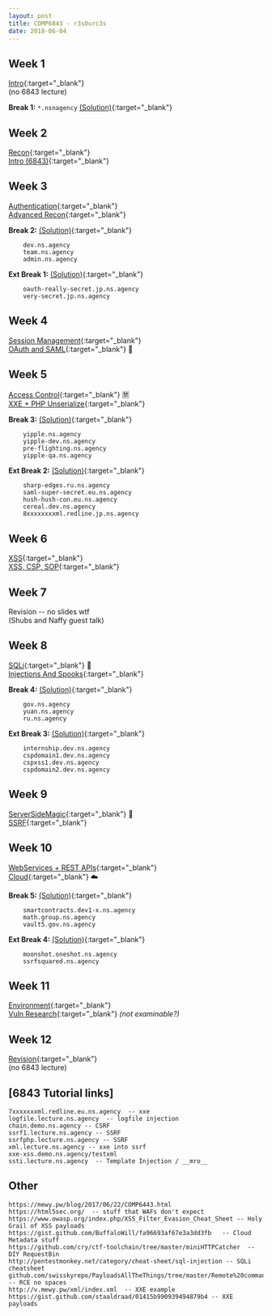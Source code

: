 ```yaml
---
layout: post
title: COMP6843 - r3s0urc3s
date: 2018-06-04
---
```

## Week 1
[Intro](https://de8964361f4bb909de8d-fe8b524ce0801bda0a4b2a48b0c06837.ssl.cf4.rackcdn.com/BSHnvzFs44mhcC3nNUhuHLZ2fgxK6GMFj3tEzQD5HufvQMerS4tE5GeLUmR5zhkf.1519772790/6443_Week_1__Introduction.pdf){:target="_blank"}  
(no 6843 lecture)  

__Break 1:__   `*.nsnagency`  [(Solution)](https://www.openlearning.com/courses/websecedu/break_1_solution){:target="_blank"}  

## Week 2

[Recon](https://de8964361f4bb909de8d-fe8b524ce0801bda0a4b2a48b0c06837.ssl.cf4.rackcdn.com/Y3d8hoJBUnYirnrZaiJwBsoBNDZHVt8SBfJM9ftvUVqcEgZp6HnTXheqRoJ5r8Tn.1520377434/6443_Week_2__Recon.pdf){:target="_blank"}  
[Intro (6843)](https://de8964361f4bb909de8d-fe8b524ce0801bda0a4b2a48b0c06837.ssl.cf4.rackcdn.com/6ky3QLsnjz5JcXqgYqEywvm9Gqee8RWTnUoEinEMxvSwUFaWKc8fTjc2kxVWcz7F.1519772913/6843_Week_1__Introduction.pdf){:target="_blank"}  

## Week 3

[Authentication](https://de8964361f4bb909de8d-fe8b524ce0801bda0a4b2a48b0c06837.ssl.cf4.rackcdn.com/CenA5gPqaHzwxwSeC7NdjanLy4M8JLUNSF2zcHWgP8KveiHgJnrXPFUCdxfmS66N.1520991718/COMP6443Week3-Auth.pdf){:target="_blank"}  
[Advanced Recon](https://de8964361f4bb909de8d-fe8b524ce0801bda0a4b2a48b0c06837.ssl.cf4.rackcdn.com/LrH9itmcsmVMmb4Ku5Z7TgU4qpR7WuYP8YfFATsmKNU7e2wXgiMurZjVmJxGVMm9.1520375491/6843_Week_2__Advanced_Recon_and_Discovery.pdf){:target="_blank"}  

__Break 2:__ [(Solution)](https://www.openlearning.com/courses/websecedu/break_2_solution){:target="_blank"}  
```
    dev.ns.agency 
    team.ns.agency
    admin.ns.agency
```    

__Ext Break 1:__  [(Solution)](https://www.openlearning.com/courses/websecedu/extended_break_1_solution){:target="_blank"}  
```
    oauth-really-secret.jp.ns.agency
    very-secret.jp.ns.agency
```

## Week 4

[Session Management](https://de8964361f4bb909de8d-fe8b524ce0801bda0a4b2a48b0c06837.ssl.cf4.rackcdn.com/N7s6aZHFQdEDD8PWyEaoeC6aWN23rA8cnekHDm9QUgJ6TgxLVHoBWR9tdVTJqfFM.1521617132/COMP6443_Week_4.pdf){:target="_blank"}  
[OAuth and SAML](https://de8964361f4bb909de8d-fe8b524ce0801bda0a4b2a48b0c06837.ssl.cf4.rackcdn.com/g9ki32ehsamekhhxugxRxxkZFGbfszvFz9pz66cZZf8DX2spTBDy7ukZKnExxZUw.1520992247/6843_Week_3__OAuth_and_SAML.pdf){:target="_blank"} :poop:  

## Week 5
[Access Control](https://de8964361f4bb909de8d-fe8b524ce0801bda0a4b2a48b0c06837.ssl.cf4.rackcdn.com/GQZULsVDq6m73c3vqs27quhAZonQS5PAAhPzZPPxxKbzjRFfcMAhnpJtqQowheQX.1522288911/COMP6443_2018_Week_5.pdf){:target="_blank"} :u7981:   
[XXE + PHP Unserialize](https://de8964361f4bb909de8d-fe8b524ce0801bda0a4b2a48b0c06837.ssl.cf4.rackcdn.com/aemzdE67V3CPirntLcWEu6NESyN74xXw7t44box6VLvfoGeSHQ9ZPVCzfYpE9n4J.1521591249/COMP6843_Week_4__XXE__PHP_Unserialize.pdf){:target="_blank"}  

__Break 3:__  [(Solution)](https://www.openlearning.com/courses/websecedu/break_3_solution){:target="_blank"}  
```
    yipple.ns.agency
    yipple-dev.ns.agency
    pre-flighting.ns.agency
    yipple-qa.ns.agency
````  

__Ext Break 2:__  [(Solution)](https://www.openlearning.com/courses/websecedu/extended_break_2_solution){:target="_blank"}  
```
    sharp-edges.ru.ns.agency
    saml-super-secret.eu.ns.agency
    hush-hush-con.eu.ns.agency
    cereal.dev.ns.agency
    8xxxxxxxxml.redline.jp.ns.agency
```  

## Week 6

[XSS](https://de8964361f4bb909de8d-fe8b524ce0801bda0a4b2a48b0c06837.ssl.cf4.rackcdn.com/qJxPya6S8VuuvizmRKhp5AUaQsmCMGXwDbhhXu3bZM7qthaqXivTvyhfRc7uQDPt.1523401492/COMP6443_Week_6.pdf){:target="_blank"}  
[XSS, CSP, SOP](https://de8964361f4bb909de8d-fe8b524ce0801bda0a4b2a48b0c06837.ssl.cf4.rackcdn.com/YmNgtLitvjLv5kXuRmco3npmHNhAi9PWiNxtCZzhdmh53sv4oi2PcKunZ6WRQDRM.1522194194/COMP6843_Week_5__XSS_CSP_SOP_3.pdf){:target="_blank"}    

## Week 7

Revision -- no slides wtf  
(Shubs and Naffy guest talk)   


## Week 8 

[SQLi](https://de8964361f4bb909de8d-fe8b524ce0801bda0a4b2a48b0c06837.ssl.cf4.rackcdn.com/kbYyP6u6a8vGF3vjFcX97eeJcTXnyPw5TD3f4PZ5Z2CJnYNuh2Lg9JwWpfP4wEHL.1524628289/6443_Week_8__SQLi.pdf){:target="_blank"} :syringe:  
[Injections And Spooks](https://de8964361f4bb909de8d-fe8b524ce0801bda0a4b2a48b0c06837.ssl.cf4.rackcdn.com/4rxFGY2rhpSTbkCq5XjJZmPdzDakfJQoVkPhKxqFQ3iuw3Cxskpvv6zfmSmsxEs5.1524637184/COMP6843_Week_8__Injections_and_Spooky_Thing.pdf){:target="_blank"}  

__Break 4:__  [(Solution)](https://www.openlearning.com/courses/websecedu/break_4_solution){:target="_blank"}  
```
    gov.ns.agency 
    yuan.ns.agency
    ru.ns.agency 
```  

__Ext Break 3:__  [(Solution)](https://www.openlearning.com/courses/websecedu/extended_break_3_solution){:target="_blank"}  
```
    internship.dev.ns.agency
    cspdomain1.dev.ns.agency
    cspxss1.dev.ns.agency
    cspdomain2.dev.ns.agency
```  

## Week 9 

[ServerSideMagic](https://de8964361f4bb909de8d-fe8b524ce0801bda0a4b2a48b0c06837.ssl.cf4.rackcdn.com/JTPVikcpsDNBHoQR8a27zWnQgNziNUfxPw2JCVziLpNHoWjr9VjiXT9pvjq4srt6.1525226084/COMP6443_2018_Week_9.pdf){:target="_blank"} :crystal_ball:  
[SSRF](https://de8964361f4bb909de8d-fe8b524ce0801bda0a4b2a48b0c06837.ssl.cf4.rackcdn.com/Dqgm3eiWztUopCs45CEYVoreRDNNnhpBWojSaRNoz6uQPT2FfYZ7ntZticoKvkoh.1525226474/COMP6843_Week_9__SSRF.pdf){:target="_blank"}  

## Week 10

[WebServices + REST APIs](https://de8964361f4bb909de8d-fe8b524ce0801bda0a4b2a48b0c06837.ssl.cf4.rackcdn.com/Ag99kxUUKc2sehBwfcPCUSH9ZCeNdDz5MMBW7rrRjY6oEuvLhYHuGDgxZJBLDzR6.1525832413/COMP6443-Week10.pdf){:target="_blank"}  
[Cloud](https://de8964361f4bb909de8d-fe8b524ce0801bda0a4b2a48b0c06837.ssl.cf4.rackcdn.com/qiv8eDZ9PNShbx3YAKRXG7WQCJGZb6FDFsbeTJfFHzffQcuSQaWPWScLKco8v6k8.1525865702/COMP6843_Week_10__Cloud.pdf){:target="_blank"} :cloud:   

__Break 5:__  [(Solution)](https://www.openlearning.com/courses/websecedu/break_5_solutions){:target="_blank"}   
```
    smartcontracts.dev1-x.ns.agency
    math.group.ns.agency
    vault5.gov.ns.agency
```  

__Ext Break 4:__  [(Solution)](https://www.openlearning.com/courses/websecedu/extended_break_4_solution){:target="_blank"}   
```
    moonshot.oneshot.ns.agency
    ssrfsquared.ns.agency
```   

## Week 11

[Environment](https://de8964361f4bb909de8d-fe8b524ce0801bda0a4b2a48b0c06837.ssl.cf4.rackcdn.com/VQHZBStwKVzHvNNJDEtwJ4zP9udKR4D8EBeYDztN2Df7FZYmbr9zauAfFTXFtjri.1526513772/COMP6443-2018-Week11.pdf){:target="_blank"}  
[Vuln Research](https://de8964361f4bb909de8d-fe8b524ce0801bda0a4b2a48b0c06837.ssl.cf4.rackcdn.com/iZrH8CjEFGy5J4dxwerYxEZkbhNZEgPWYSNK4MJgRsDo6YKjnFFL7c8RqBmtaki3.1526513904/COMP6843_Week_11__Vuln_Research.pdf){:target="_blank"}  _(not examinable?)_ 

## Week 12

[Revision](https://de8964361f4bb909de8d-fe8b524ce0801bda0a4b2a48b0c06837.ssl.cf4.rackcdn.com/YW2y5ZTFebBhYoyjf283QpDzGF6okeDVuNh4LYcQhnF3U2vYQPtocctHU6np8gVW.1527043387/COMP64432018-Week12.pdf){:target="_blank"}    
(no 6843 lecture)  

## \[6843 Tutorial links\]
```
7xxxxxxxml.redline.eu.ns.agency  -- xxe
logfile.lecture.ns.agency  -- logfile injection 
chain.demo.ns.agency -- CSRF 
ssrf1.lecture.ns.agency -- SSRF
ssrfphp.lecture.ns.agency -- SSRF
xml.lecture.ns.agency -- xxe into ssrf 
xxe-xss.demo.ns.agency/testxml
ssti.lecture.ns.agency  -- Template Injection / __mro__

```
## Other    
``` 
https://mewy.pw/blog/2017/06/22/COMP6443.html
https://html5sec.org/  -- stuff that WAFs don't expect
https://www.owasp.org/index.php/XSS_Filter_Evasion_Cheat_Sheet -- Holy Grail of XSS payloads
https://gist.github.com/BuffaloWill/fa96693af67e3a3dd3fb   -- Cloud Metadata stuff
https://github.com/cry/ctf-toolchain/tree/master/miniHTTPCatcher  -- DIY RequestBin
http://pentestmonkey.net/category/cheat-sheet/sql-injection -- SQLi cheatsheet 
github.com/swisskyrepo/PayloadsAllTheThings/tree/master/Remote%20commands%20execution -- RCE no spaces
http://v.mewy.pw/xml/index.xml  -- XXE example
https://gist.github.com/staaldraad/01415b990939494879b4 -- XXE payloads
```   
